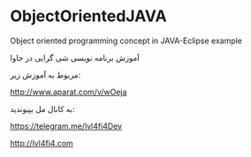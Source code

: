 # ObjectOrientedJAVA
Object oriented programming concept in JAVA-Eclipse example



آموزش برنامه نویسی شی گرایی در جاوا

مربوط به آموزش زیر:

http://www.aparat.com/v/wOeja

به کانال مل بپیوندید:

https://telegram.me/lvl4fi4Dev

http://lvl4fi4.com
